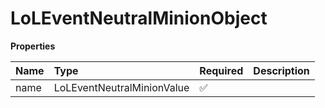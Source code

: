 # LoLEventNeutralMinionObject

**Properties**

| Name | Type                       | Required | Description |
| :--- | :------------------------- | :------- | :---------- |
| name | LoLEventNeutralMinionValue | ✅       |             |
